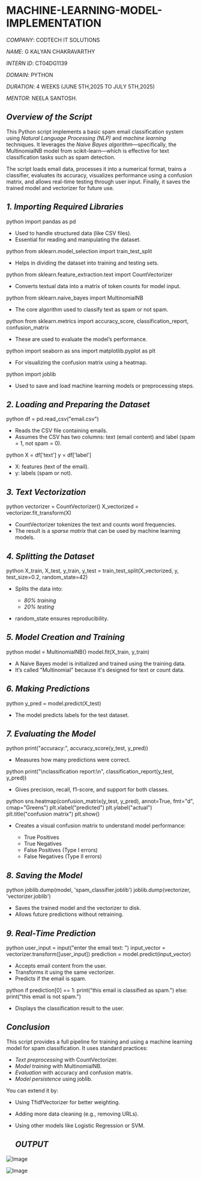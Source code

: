 # MACHINE-LEARNING-MODEL-IMPLEMENTATION

*COMPANY*: CODTECH IT SOLUTIONS

*NAME*: G KALYAN CHAKRAVARTHY

*INTERN ID*: CT04DG1139

*DOMAIN*: PYTHON

*DURATION*: 4 WEEKS (JUNE 5TH,2025 TO JULY 5TH,2025)

*MENTOR*: NEELA SANTOSH.

## *Overview of the Script*

This Python script implements a basic spam email classification system using *Natural Language Processing (NLP)* and *machine learning* techniques. It leverages the *Naive Bayes algorithm*—specifically, the MultinomialNB model from scikit-learn—which is effective for text classification tasks such as spam detection.

The script loads email data, processes it into a numerical format, trains a classifier, evaluates its accuracy, visualizes performance using a confusion matrix, and allows real-time testing through user input. Finally, it saves the trained model and vectorizer for future use.

## *1. Importing Required Libraries*

python
import pandas as pd


* Used to handle structured data (like CSV files).
* Essential for reading and manipulating the dataset.

python
from sklearn.model_selection import train_test_split


* Helps in dividing the dataset into training and testing sets.

python
from sklearn.feature_extraction.text import CountVectorizer


* Converts textual data into a matrix of token counts for model input.

python
from sklearn.naive_bayes import MultinomialNB


* The core algorithm used to classify text as spam or not spam.

python
from sklearn.metrics import accuracy_score, classification_report, confusion_matrix


* These are used to evaluate the model’s performance.

python
import seaborn as sns
import matplotlib.pyplot as plt


* For visualizing the confusion matrix using a heatmap.

python
import joblib


* Used to save and load machine learning models or preprocessing steps.

## *2. Loading and Preparing the Dataset*

python
df = pd.read_csv("email.csv")


* Reads the CSV file containing emails.
* Assumes the CSV has two columns: text (email content) and label (spam = 1, not spam = 0).

python
X = df['text']
y = df['label']


* X: features (text of the email).
* y: labels (spam or not).

## *3. Text Vectorization*

python
vectorizer = CountVectorizer()
X_vectorized = vectorizer.fit_transform(X)


* CountVectorizer tokenizes the text and counts word frequencies.
* The result is a *sparse matrix* that can be used by machine learning models.

## *4. Splitting the Dataset*

python
X_train, X_test, y_train, y_test = train_test_split(X_vectorized, y, test_size=0.2, random_state=42)


* Splits the data into:

  * *80% training*
  * *20% testing*
* random_state ensures reproducibility.

## *5. Model Creation and Training*

python
model = MultinomialNB()
model.fit(X_train, y_train)


* A Naive Bayes model is initialized and trained using the training data.
* It’s called "Multinomial" because it's designed for text or count data.

## *6. Making Predictions*

python
y_pred = model.predict(X_test)


* The model predicts labels for the test dataset.

## *7. Evaluating the Model*

python
print("accuracy:", accuracy_score(y_test, y_pred))


* Measures how many predictions were correct.

python
print("\nclassification report:\n", classification_report(y_test, y_pred))


* Gives precision, recall, f1-score, and support for both classes.

python
sns.heatmap(confusion_matrix(y_test, y_pred), annot=True, fmt="d", cmap="Greens")
plt.xlabel("predicted")
plt.ylabel("actual")
plt.title("confusion matrix")
plt.show()


* Creates a visual confusion matrix to understand model performance:

  * True Positives
  * True Negatives
  * False Positives (Type I errors)
  * False Negatives (Type II errors)

## *8. Saving the Model*

python
joblib.dump(model, 'spam_classifier.joblib')
joblib.dump(vectorizer, 'vectorizer.joblib')


* Saves the trained model and the vectorizer to disk.
* Allows future predictions without retraining.

## *9. Real-Time Prediction*

python
user_input = input("enter the email text: ")
input_vector = vectorizer.transform([user_input])
prediction = model.predict(input_vector)


* Accepts email content from the user.
* Transforms it using the same vectorizer.
* Predicts if the email is spam.

python
if prediction[0] == 1:
    print("this email is classified as spam.")
else:
    print("this email is not spam.")


* Displays the classification result to the user.

## *Conclusion*

This script provides a full pipeline for training and using a machine learning model for spam classification. It uses standard practices:

* *Text preprocessing* with CountVectorizer.
* *Model training* with MultinomialNB.
* *Evaluation* with accuracy and confusion matrix.
* *Model persistence* using joblib.

You can extend it by:

* Using TfidfVectorizer for better weighting.
* Adding more data cleaning (e.g., removing URLs).
* Using other models like Logistic Regression or SVM.

  ## *OUTPUT*

![Image](https://github.com/user-attachments/assets/912fec2a-56ac-4cb1-9506-adb2ecae21e8)

![Image](https://github.com/user-attachments/assets/fababa7d-ecbd-4af3-a595-b613e38170ef)
